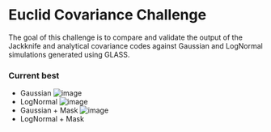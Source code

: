 # Euclid Covariance Challenge
The goal of this challenge is to compare and validate the output of the Jackknife and analytical covariance codes against Gaussian and LogNormal simulations generated using GLASS.

### Current best
- Gaussian
![image](https://github.com/user-attachments/assets/64fee1bd-8614-4442-8078-28e150fbc343)
- LogNormal
![image](https://github.com/user-attachments/assets/87c69daf-f623-485e-b5c9-8c80c0d60ba2)
- Gaussian + Mask
![image](https://github.com/user-attachments/assets/f56414a4-326b-4cdc-9654-3599a79f1f3b)
- LogNormal + Mask


